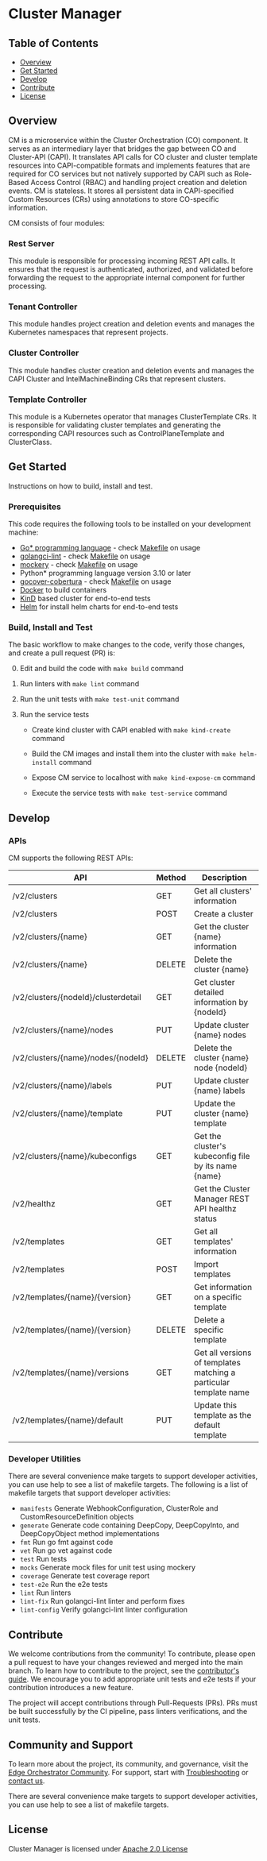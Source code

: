 # Cluster Manager

## Table of Contents

- [Overview](#overview)
- [Get Started](#get-started)
- [Develop](#develop)
- [Contribute](#contribute)
- [License](#license)

## Overview

CM is a microservice within the Cluster Orchestration (CO) component. It serves as an intermediary layer
that bridges the gap between CO and Cluster-API (CAPI). It translates API calls for CO cluster
and cluster template resources into CAPI-compatible formats and implements features that are required
for CO services but not natively supported by CAPI such as Role-Based Access Control (RBAC)
and handling project creation and deletion events. CM is stateless. It stores all persistent data
in CAPI-specified Custom Resources (CRs) using annotations to store CO-specific information.

CM consists of four modules:

### Rest Server

This module is responsible for processing incoming REST API calls. It ensures that the request
is authenticated, authorized, and validated before forwarding the request to the appropriate
internal component for further processing.

### Tenant Controller

This module handles project creation and deletion events and manages the Kubernetes namespaces
that represent projects.

### Cluster Controller

This module handles cluster creation and deletion events and manages the CAPI Cluster and
IntelMachineBinding CRs that represent clusters.

### Template Controller

This module is a Kubernetes operator that manages ClusterTemplate CRs. It is responsible for
validating cluster templates and generating the corresponding CAPI resources such as
ControlPlaneTemplate and ClusterClass.

## Get Started

Instructions on how to build, install and test.

### Prerequisites

This code requires the following tools to be installed on your development machine:

- [Go\* programming language](https://go.dev) - check [Makefile](./Makefile) on usage
- [golangci-lint](https://github.com/golangci/golangci-lint) - check [Makefile](./Makefile)  on usage
- [mockery](github.com/vektra/mockery) - check [Makefile](./Makefile)  on usage
- Python\* programming language version 3.10 or later
- [gocover-cobertura](github.com/boumenot/gocover-cobertura) - check [Makefile](./Makefile)  on usage
- [Docker](https://docs.docker.com/engine/install/) to build containers
- [KinD](https://kind.sigs.k8s.io/docs/user/quick-start/) based cluster for end-to-end tests
- [Helm](https://helm.sh/docs/intro/install/) for install helm charts for end-to-end tests

### Build, Install and Test

The basic workflow to make changes to the code, verify those changes, and create a pull request (PR) is:

0. Edit and build the code with `make build` command

1. Run linters with `make lint` command

2. Run the unit tests with `make test-unit` command

3. Run the service tests

    - Create kind cluster with CAPI enabled with `make kind-create` command

    - Build the CM images and install them into the cluster with `make helm-install` command

    - Expose CM service to localhost with `make kind-expose-cm` command

    - Execute the service tests with `make test-service` command

## Develop

### APIs

CM supports the following REST APIs:

| API                                 | Method | Description                                                       |
|-------------------------------------|--------|-------------------------------------------------------------------|
| /v2/clusters                        | GET    | Get all clusters' information                                     |
| /v2/clusters                        | POST   | Create a cluster                                                  |
| /v2/clusters/{name}                 | GET    | Get the cluster {name} information                                |
| /v2/clusters/{name}                 | DELETE | Delete the cluster {name}                                         |
| /v2/clusters/{nodeId}/clusterdetail | GET    | Get cluster detailed information by {nodeId}                      |
| /v2/clusters/{name}/nodes           | PUT    | Update cluster {name} nodes                                       |
| /v2/clusters/{name}/nodes/{nodeId}  | DELETE | Delete the cluster {name} node {nodeId}                           |
| /v2/clusters/{name}/labels          | PUT    | Update cluster {name} labels                                      |
| /v2/clusters/{name}/template        | PUT    | Update the cluster {name} template                                |
| /v2/clusters/{name}/kubeconfigs     | GET    | Get the cluster's kubeconfig file by its name {name}              |
| /v2/healthz                         | GET    | Get the Cluster Manager REST API healthz status              |
| /v2/templates                       | GET    | Get all templates' information                                    |
| /v2/templates                       | POST   | Import templates                                                  |
| /v2/templates/{name}/{version}      | GET    | Get information on a specific template                            |
| /v2/templates/{name}/{version}      | DELETE | Delete a specific template                                        |
| /v2/templates/{name}/versions       | GET    | Get all versions of templates matching a particular template name |
| /v2/templates/{name}/default        | PUT    | Update this template as the default template                      |

### Developer Utilities

There are several convenience make targets to support developer activities, you can use help to
see a list of makefile targets. The following is a list of makefile targets that support developer
activities:

- `manifests`   Generate WebhookConfiguration, ClusterRole and CustomResourceDefinition objects
- `generate`    Generate code containing DeepCopy, DeepCopyInto, and DeepCopyObject method implementations
- `fmt`         Run go fmt against code
- `vet`         Run go vet against code
- `test`        Run tests
- `mocks`       Generate mock files for unit test using mockery
- `coverage`    Generate test coverage report
- `test-e2e`    Run the e2e tests
- `lint`        Run linters
- `lint-fix`    Run golangci-lint linter and perform fixes
- `lint-config` Verify golangci-lint linter configuration

## Contribute

We welcome contributions from the community!
To contribute, please open a pull request to have your changes reviewed and merged into the main branch.
To learn how to contribute to the project, see the
[contributor's guide](https://docs.openedgeplatform.intel.com/edge-manage-docs/main/developer_guide/contributor_guide/index.html).
We encourage you to add appropriate unit tests and e2e tests if your contribution introduces a new feature.

The project will accept contributions through Pull-Requests (PRs).
PRs must be built successfully by the CI pipeline, pass linters verifications, and the unit tests.

## Community and Support

To learn more about the project, its community, and governance, visit the [Edge Orchestrator Community](https://github.com/open-edge-platform).
For support, start with
[Troubleshooting](https://docs.openedgeplatform.intel.com/edge-manage-docs/main/developer_guide/troubleshooting/index.html)
or [contact us](https://github.com/open-edge-platform/).

There are several convenience make targets to support developer activities, you can use help to see a list of makefile targets.

## License

Cluster Manager is licensed under [Apache 2.0 License](LICENSES/Apache-2.0.txt)
